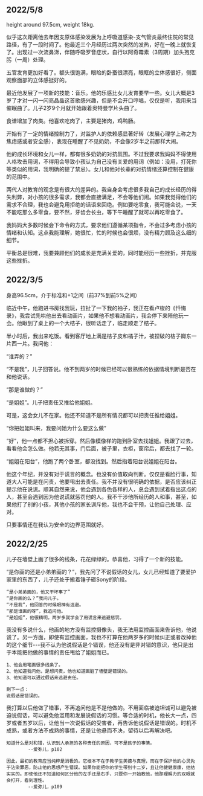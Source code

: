 ## 2022/5/8

height around 97.5cm, weight 18kg. 

似乎这次距离他去年因支原体感染发展为上呼吸道感染-支气管炎最终住院的常见路径，有了一段时间了。他最近三个月经历过两次突然的发热，好在一晚上就恢复了。出现过一次流鼻涕，伴随呼吸罗音症状，自行以阿奇霉素（3周期）加头孢克肟（一周）处理。

五官发育更加好看了。额头很饱满，眼睑的卧蚕很漂亮，眼眶的立体感很好，侧面观察面部的立体感挺好的。

最近他发展了一项新的技能：音乐。他的乐感比女儿发育要早一些。女儿大概是3岁了才对一闪一闪亮晶晶这首歌感兴趣，但是不会开口哼唱，仅仅是听，我用来当催眠曲了。儿子2岁9个月就开始跟着奥特曼学片头曲了。

食谱增加了肉类。他喜欢吃肉了，主要是猪肉，鸡鸭肠。

开始有了一定的情绪控制力了，对监护人的依赖感显著好转（发展心理学上称之为焦虑感或者安全感），表现在睡醒了不见奶奶，不会像2岁半之前那样大闹。

他的成长环境和女儿一样，都有很多奶奶的对抗氛围。不过我要求我妈妈不得使用人格攻击用词，不得用会导致小孩认为自己没有关爱的用词（例如：没用，打死你等类似的用词，我明确的提了禁忌）。女儿和他对长辈的对抗情绪还算控制在健康的范围中。

两代人对教育的观念是有很大的差异的。我自身会考虑很多我自己的成长经历的得失利弊，对小孩的很多需求，我都会直接满足，不会等他们闹。如果我觉得他们的需求不合理，我也会避免用拒绝的话语来回绝。例如要吃零食，我可能会说，一天不能吃那么多零食，要不然，牙齿会长虫，等下午睡醒了就可以再吃零食了。

我妈妈大多数时候会下命令的方式，要求他们遵循某项指令，不会过多考虑小孩的情绪和认知。这点我能理解，她很忙，忙的时候也会很烦，没有精力顾及这么细的细节。

平衡总是很难，我要兼顾他们的成长是充满关爱的，同时能经历一些挫折，并克服这些挫折。


## 2022/3/5

身高96.5cm，介于标准和+1之间（前37%到前5%之间）

临近中午，他跑进书房找我玩，拉扯了一下我的袖子，我正在看卢梭的《忏悔录》，我尝试先哄他出去看动画片，如果他不想看动画片，我会停下来陪他玩一会。他瞅到了桌上的一个大桔子，很听话走了，临走顺走了桔子。

半小时后，我出来吃饭。看到客厅地上满是桔子皮和橘子汁，被捏破的桔子瓣东一片西一片。我问他：

“谁弄的？”

“不是我”，儿子回答说。他不到两岁的时候已经可以很熟练的依据情境判断是否在和他说话。

“那是谁做的？”

“是姐姐”。儿子把责任又推给他姐姐。

可是，这会女儿不在家。他还不知道不是所有情况都可以把责任推给姐姐。

“你把姐姐叫来，我要问她为什么要这么做”

“好”，他一点都不担心被拆穿。然后像模像样的跑到卧室去找姐姐。我跟了过去，看看他会怎么做。他若无其事，门后面，被子里，衣柜，窗帘后，都去找了一轮。

“姐姐在阳台”，他跑了两个卧室，都没找到。然后指着阳台说姐姐在阳台。

他这个年纪，并没有对于谎言的概念。也没有价值取向判断。仅仅是看脸行事，知道大人可能是在问责，他要甩出去责任。我不并没有很明确的依据，是否应该纠正提示他在说谎。顺其自然来说，他会遇到各色各样的人，总会遇到试着指出这点的人，甚至会遇到因为他说谎就惩罚他的人。我不干涉他所经历的人和事，甚至，如果他打了别的小孩，其他小孩的家长训斥他，我也不会干预，让他自己处理、应对。

只要事情还在我认为安全的边界范围就好。



## 2022/2/25

儿子在墙壁上画了很多的线条，花花绿绿的。恭喜他，习得了一个新的技能。

“是你画的还是小弟弟画的？”，我先问了不说假话的女儿，女儿已经知道了要爱护家里的东西了，儿子还处于搬着锤子砸Sony的阶段。
```
“是小弟弟画的，他又干坏事了”
“是你画的么？”我问儿子。
“不是我”，他回答的时候眼神有逃避。
“那是谁画的呀”，我追问他。
“是姐姐”，他很精明，两岁多就学会了用谎言来逃避惩罚。
```
我没有多说什么，他画的地方没有监控摄像头，我无法用监控画面来告诉他，他说谎了。另一方面，即使有监控画面，我也不打算在他两岁多的时候纠正或者改掉他的这个细节---我不认为他说假话是个错误，他还没有是非对错的意识，他只是出于本能把他做的事情的责任甩给了姐姐而已。
```
1、他会用笔画很多线条了。
2、他知道我问他，是想问责，他也知道画脏了墙壁是错误的。
3、他知道可以通过假话来逃避责任。

剩下一点：
说假话是错误的。
```
我打算以后他做了错事，不再追问他是不是他做的。不用面临被迫坦诚可以避免被迫说假话，可以避免他滥用和发展说假话的习惯。等合适的时机，他长大一点，四岁或者五岁以后，让他当一次说假话的受害者，再告诉他说假话是错误的。时机不成熟，或者方法不成熟的事情，还是让他悬而不决，留待以后再解决吧。

```
知道什么是对和错，认识到人承担的各种责任的原因，可不是孩子的事情。
        --爱弥儿，p102

因此，最初的教育应当纯粹是消极的。它根本不在于教学生美德与真理，而在于保护他的心灵免于沾染罪恶，防止他的思想产生错误。如果你能把你的学生带到十二岁，且让他健健康康，结结实实的。即使他还不知道如何区分他的左手还是右手，只要你一开始教他，他那理解力的双眼就会打开，看到理性。
        --爱弥儿，p109
```



